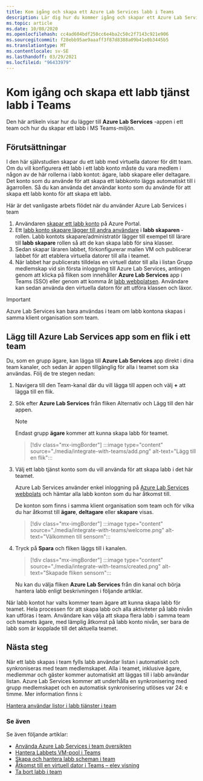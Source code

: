 ```yaml
---
title: Kom igång och skapa ett Azure Lab Services labb i Teams
description: Lär dig hur du kommer igång och skapar ett Azure Lab Services labb i team.
ms.topic: article
ms.date: 10/08/2020
ms.openlocfilehash: cc4ad604bdf250cc6e4ba2c50c2f7143c921e906
ms.sourcegitcommit: f28ebb95ae9aaaff3f87d8388a09b41e0b3445b5
ms.translationtype: MT
ms.contentlocale: sv-SE
ms.lasthandoff: 03/29/2021
ms.locfileid: "96433979"
---
```

# <a name="get-started-and-create-a-lab-services-lab-within-teams"></a>Kom igång och skapa ett labb tjänst labb i Teams

Den här artikeln visar hur du lägger till **Azure Lab Services** -appen i ett team och hur du skapar ett labb i MS Teams-miljön.

## <a name="prerequisites"></a>Förutsättningar

I den här självstudien skapar du ett labb med virtuella datorer för ditt team. Om du vill konfigurera ett labb i ett labb konto måste du vara medlem i någon av de här rollerna i labb kontot: ägare, labb skapare eller deltagare. Det konto som du använde för att skapa ett labbkonto läggs automatiskt till i ägarrollen. Så du kan använda det användar konto som du använde för att skapa ett labb konto för att skapa ett labb.

Här är det vanligaste arbets flödet när du använder Azure Lab Services i team

1. Användaren [skapar ett labb konto](tutorial-setup-lab-account.md#create-a-lab-account) på Azure Portal.
1. Ett [labb konto skapare lägger till andra användare](tutorial-setup-lab-account.md#add-a-user-to-the-lab-creator-role) i **labb skaparen** -rollen. Labb kontots skapare/administratör lägger till exempel till lärare till **labb skapare** rollen så att de kan skapa labb för sina klasser.
1. Sedan skapar läraren labbet, förkonfigurerar mallen VM och publicerar labbet för att etablera virtuella datorer till alla i teamet.
1. När labbet har publicerats tilldelas en virtuell dator till alla i listan Grupp medlemskap vid sin första inloggning till Azure Lab Services, antingen genom att klicka på fliken som innehåller **Azure Lab Services** app i Teams (SSO) eller genom att komma åt [labb webbplatsen](https://labs.azure.com). Användare kan sedan använda den virtuella datorn för att utföra klassen och läxor.

> [!IMPORTANT]
> Azure Lab Services kan bara användas i team om labb kontona skapas i samma klient organisation som team.

## <a name="add-azure-lab-services-app-as-a-tab-to-a-team"></a>Lägg till Azure Lab Services app som en flik i ett team

Du, som en grupp ägare, kan lägga till **Azure Lab Services** app direkt i dina team kanaler, och sedan är appen tillgänglig för alla i teamet som ska användas. Följ de tre stegen nedan:

1. Navigera till den Team-kanal där du vill lägga till appen och välj **+** att lägga till en flik. 
1. Sök efter **Azure Lab Services** från fliken Alternativ och Lägg till den här appen. 

    > [!NOTE]
    > Endast grupp **ägare** kommer att kunna skapa labb för teamet.

    > [!div class="mx-imgBorder"]
    > :::image type="content" source="./media/integrate-with-teams/add.png" alt-text="Lägg till en flik":::
1. Välj ett labb tjänst konto som du vill använda för att skapa labb i det här teamet. 

    Azure Lab Services använder enkel inloggning på [Azure Lab Services webbplats](https://labs.azure.com) och hämtar alla labb konton som du har åtkomst till. 

    De konton som finns i samma klient organisation som team och för vilka du har åtkomst till **ägare**, **deltagare** eller **skapare** visas. 

    > [!div class="mx-imgBorder"]
    > :::image type="content" source="./media/integrate-with-teams/welcome.png" alt-text="Välkommen till sensorn":::
1. Tryck på **Spara** och fliken läggs till i kanalen.

    > [!div class="mx-imgBorder"]
    > :::image type="content" source="./media/integrate-with-teams/created.png" alt-text="Skapade fliken sensorn":::

    Nu kan du välja fliken **Azure Lab Services** från din kanal och börja hantera labb enligt beskrivningen i följande artiklar.

När labb kontot har valts kommer team ägare att kunna skapa labb för teamet. Hela processen för att skapa labb och alla aktiviteter på labb nivån kan utföras i team. Användare kan välja att skapa flera labb i samma team och teamets ägare, med lämplig åtkomst på labb konto nivån, ser bara de labb som är kopplade till det aktuella teamet.

## <a name="next-steps"></a>Nästa steg

När ett labb skapas i team fylls labb användar listan i automatiskt och synkroniseras med team medlemskapet. Alla i teamet, inklusive ägare, medlemmar och gäster kommer automatiskt att läggas till i labb användar listan. Azure Lab Services kommer att underhålla en synkronisering med grupp medlemskapet och en automatisk synkronisering utlöses var 24: e timme. Mer information finns i:

[Hantera användar listor i labb tjänster i team](how-to-manage-user-lists-within-teams.md)

### <a name="see-also"></a>Se även

Se även följande artiklar:

- [Använda Azure Lab Services i team översikten](lab-services-within-teams-overview.md)
- [Hantera Labbets VM-pool i Teams](how-to-manage-vm-pool-within-teams.md)
- [Skapa och hantera labb scheman i team](how-to-create-schedules-within-teams.md)
- [Åtkomst till en virtuell dator i Teams – elev visning](how-to-access-vm-for-students-within-teams.md)
- [Ta bort labb i team](how-to-delete-lab-within-teams.md)
